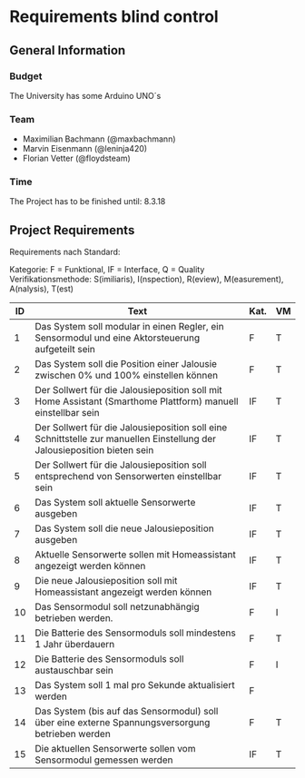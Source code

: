 # Requirements blind control

## General Information

### Budget
The University has some Arduino UNO´s

### Team
* Maximilian Bachmann (@maxbachmann)
* Marvin Eisenmann (@leninja420)
* Florian Vetter (@floydsteam)

### Time
The Project has to be finished until: 8.3.18


## Project Requirements

Requirements nach Standard:

Kategorie: F = Funktional, IF = Interface, Q = Quality</br>
Verifikationsmethode: S(imiliaris), I(nspection), R(eview), M(easurement), A(nalysis), T(est)

|ID|Text        |Kat.|VM|
|--|-------------------------------------------------------------------------------------------------|----|--|
|1|Das System soll modular in einen Regler, ein Sensormodul und eine Aktorsteuerung aufgeteilt sein|F|T|
|2|Das System soll die Position einer Jalousie zwischen 0% und 100% einstellen können|F|T|
|3|Der Sollwert für die Jalousieposition soll mit Home Assistant (Smarthome Plattform) manuell einstellbar sein|IF|T|
|4|Der Sollwert für die Jalousieposition soll eine Schnittstelle zur manuellen Einstellung der Jalousieposition bieten sein|IF|T|
|5|Der Sollwert für die Jalousieposition soll entsprechend von Sensorwerten einstellbar sein|IF|T|
|6|Das System soll aktuelle Sensorwerte ausgeben|IF|T|
|7|Das System soll die neue Jalousieposition ausgeben|IF|T|
|8|Aktuelle Sensorwerte sollen mit Homeassistant angezeigt werden können|IF|T|
|9|Die neue Jalousieposition soll mit Homeassistant angezeigt werden können|IF|T|
|10|Das Sensormodul soll netzunabhängig betrieben werden.|F|I|
|11|Die Batterie des Sensormoduls soll mindestens 1 Jahr überdauern|F|T|
|12|Die Batterie des Sensormoduls soll austauschbar sein|F|I|
|13|Das System soll 1 mal pro Sekunde aktualisiert werden|F||T|
|14|Das System (bis auf das Sensormodul) soll über eine externe Spannungsversorgung betrieben werden|F|T|
|15|Die aktuellen Sensorwerte sollen vom Sensormodul gemessen werden|IF|T|


